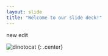 ```yaml
---
layout: slide
title: "Welcome to our slide deck!"
---
```


new edit

![dinotocat](https://octodex.github.com/images/dinotocat.png)
{: .center}
